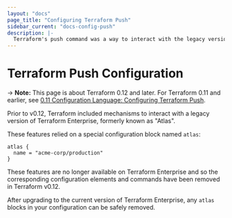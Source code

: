 ```yaml
---
layout: "docs"
page_title: "Configuring Terraform Push"
sidebar_current: "docs-config-push"
description: |-
  Terraform's push command was a way to interact with the legacy version of Terraform Enterprise. It is not supported in the current version of Terraform Enterprise.
---
```


# Terraform Push Configuration

-> **Note:** This page is about Terraform 0.12 and later. For Terraform 0.11 and
earlier, see
[0.11 Configuration Language: Configuring Terraform Push](../configuration-0-11/terraform-enterprise.html).

Prior to v0.12, Terraform included mechanisms to interact with a legacy version
of Terraform Enterprise, formerly known as "Atlas".

These features relied on a special configuration block named `atlas`:

```hcl
atlas {
  name = "acme-corp/production"
}
```

These features are no longer available on Terraform Enterprise and so the
corresponding configuration elements and commands have been removed in
Terraform v0.12.

After upgrading to the current version of Terraform Enterprise,
any `atlas` blocks in your configuration can be safely removed.
